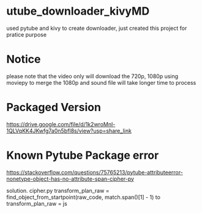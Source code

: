 # utube_downloader_kivyMD
used pytube and kivy to create downloader, just created this project for pratice purpose

# Notice
please note that the video only will download the 720p,
1080p using moviepy to merge the 1080p and sound file will take longer time to process

# Packaged Version

https://drive.google.com/file/d/1k2wroMnl-1QLVqKK4JKwfg7a0n5bfI8s/view?usp=share_link

# Known Pytube Package error


https://stackoverflow.com/questions/75765213/pytube-attributeerror-nonetype-object-has-no-attribute-span-cipher-py

solution. cipher.py
transform_plan_raw = find_object_from_startpoint(raw_code, match.span()[1] - 1)
to
transform_plan_raw = js


